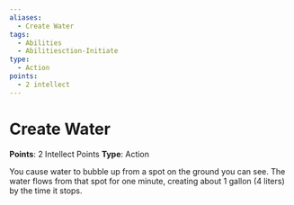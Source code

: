 ```yaml
---
aliases:
  - Create Water
tags:
  - Abilities
  - Abilitiesction-Initiate
type:
  - Action
points:
  - 2 intellect
---
```


# Create Water

**Points**: 2 Intellect Points
**Type**: Action

You cause water to bubble up from a spot on the ground you can see. The water flows from that spot for one minute, creating about 1 gallon (4 liters) by the time it stops.
